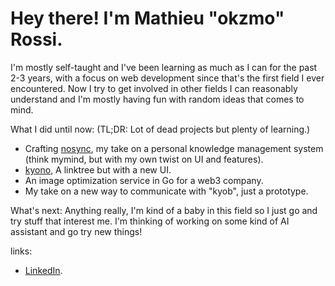 
# Hey there! I'm Mathieu "okzmo" Rossi. 

I'm mostly self-taught and I've been learning as much as I can for the past 2-3 years, with a focus on web development since that's the first field I ever encountered. Now I try to get involved in other fields I can reasonably understand and I'm mostly having fun with random ideas that comes to mind.

What I did until now: (TL;DR: Lot of dead projects but plenty of learning.)
- Crafting [nosync](https://nosync.app), my take on a personal knowledge management system (think mymind, but with my own twist on UI and features).
- [kyono](https://kyono.app), A linktree but with a new UI.
- An image optimization service in Go for a web3 company.
- My take on a new way to communicate with "kyob", just a prototype.

What's next:
Anything really, I'm kind of a baby in this field so I just go and try stuff that interest me. I'm thinking of working on some kind of AI assistant and go try new things! 

links:
- [LinkedIn](https://www.linkedin.com/in/mathieu-rossi-dev).

